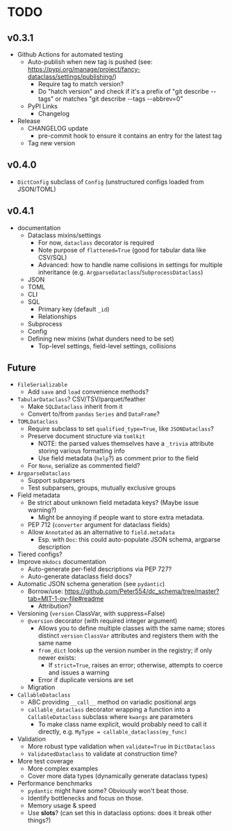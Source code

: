 # TODO

## v0.3.1

- Github Actions for automated testing
  - Auto-publish when new tag is pushed (see: https://pypi.org/manage/project/fancy-dataclass/settings/publishing/)
      - Require tag to match version?
      - Do "hatch version" and check if it's a prefix of "git describe --tags" or matches "git describe --tags --abbrev=0"
  - PyPI Links
    - Changelog
- Release
  - CHANGELOG update
    - pre-commit hook to ensure it contains an entry for the latest tag
  - Tag new version

## v0.4.0

- `DictConfig` subclass of `Config` (unstructured configs loaded from JSON/TOML)

## v0.4.1

- documentation
  - Dataclass mixins/settings
    - For now, `dataclass` decorator is required
    - Note purpose of `flattened=True` (good for tabular data like CSV/SQL)
    - Advanced: how to handle name collisions in settings for multiple inheritance (e.g. `ArgparseDataclass`/`SubprocessDataclass`)
  - JSON
  - TOML
  - CLI
  - SQL
    - Primary key (default `_id`)
    - Relationships
  - Subprocess
  - Config
  - Defining new mixins (what dunders need to be set)
    - Top-level settings, field-level settings, collisions

## Future

- `FileSerializable`
  - Add `save` and `load` convenience methods?
- `TabularDataclass`? CSV/TSV/parquet/feather
  - Make `SQLDataclass` inherit from it
  - Convert to/from `pandas` `Series` and `DataFrame`?
- `TOMLDataclass`
  - Require subclass to set `qualified_type=True`, like `JSONDataclass`?
  - Preserve document structure via `tomlkit`
    - NOTE: the parsed values themselves have a `_trivia` attribute storing various formatting info
    - Use field metadata (`help`?) as comment prior to the field
  - For `None`, serialize as commented field?
- `ArgparseDataclass`
  - Support subparsers
  - Test subparsers, groups, mutually exclusive groups
- Field metadata
  - Be strict about unknown field metadata keys? (Maybe issue warning?)
    - Might be annoying if people want to store extra metadata.
  - PEP 712 (`converter` argument for dataclass fields)
  - Allow `Annotated` as an alternative to `field.metadata`
    - Esp. with `Doc`: this could auto-populate JSON schema, argparse description
- Tiered configs?
- Improve `mkdocs` documentation
  - Auto-generate per-field descriptions via PEP 727?
  - Auto-generate dataclass field docs?
- Automatic JSON schema generation (see `pydantic`)
  - Borrow/use: https://github.com/Peter554/dc_schema/tree/master?tab=MIT-1-ov-file#readme
    - Attribution?
- Versioning (`version` ClassVar, with suppress=False)
  - `@version` decorator (with required integer argument)
    - Allows you to define multiple classes with the same name; stores distinct `version` `ClassVar` attributes and registers them with the same name
    - `from_dict` looks up the version number in the registry; if only newer exists:
      - If `strict=True`, raises an error; otherwise, attempts to coerce and issues a warning
    - Error if duplicate versions are set
  - Migration
- `CallableDataclass`
  - ABC providing `__call__` method on variadic positional args
  - `callable_dataclass` decorator wrapping a function into a `CallableDataclass` subclass where `kwargs` are parameters
    - To make class name explicit, would probably need to call it directly, e.g. `MyType = callable_dataclass(my_func)`
- Validation
  - More robust type validation when `validate=True` in `DictDataclass`
  - `ValidatedDataclass` to validate at construction time?
- More test coverage
  - More complex examples
  - Cover more data types (dynamically generate dataclass types)
- Performance benchmarks
  - `pydantic` might have some? Obviously won't beat those.
  - Identify bottlenecks and focus on those.
  - Memory usage & speed
  - Use __slots__? (can set this in dataclass options: does it break other things?)

